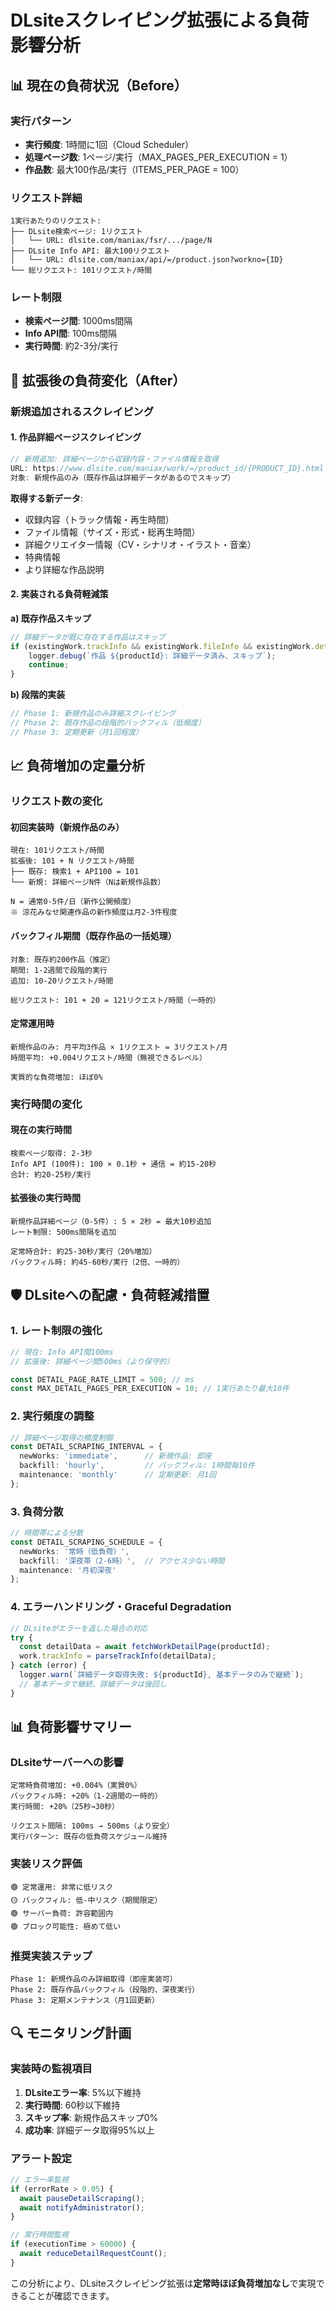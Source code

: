 # DLsiteスクレイピング拡張による負荷影響分析

## 📊 現在の負荷状況（Before）

### 実行パターン
- **実行頻度**: 1時間に1回（Cloud Scheduler）
- **処理ページ数**: 1ページ/実行（MAX_PAGES_PER_EXECUTION = 1）
- **作品数**: 最大100作品/実行（ITEMS_PER_PAGE = 100）

### リクエスト詳細
```
1実行あたりのリクエスト:
├── DLsite検索ページ: 1リクエスト
│   └── URL: dlsite.com/maniax/fsr/.../page/N
├── DLsite Info API: 最大100リクエスト
│   └── URL: dlsite.com/maniax/api/=/product.json?workno={ID}
└── 総リクエスト: 101リクエスト/時間
```

### レート制限
- **検索ページ間**: 1000ms間隔
- **Info API間**: 100ms間隔
- **実行時間**: 約2-3分/実行

## 🚀 拡張後の負荷変化（After）

### 新規追加されるスクレイピング

#### 1. 作品詳細ページスクレイピング
```typescript
// 新規追加: 詳細ページから収録内容・ファイル情報を取得
URL: https://www.dlsite.com/maniax/work/=/product_id/{PRODUCT_ID}.html
対象: 新規作品のみ（既存作品は詳細データがあるのでスキップ）
```

**取得する新データ**:
- 収録内容（トラック情報・再生時間）
- ファイル情報（サイズ・形式・総再生時間）
- 詳細クリエイター情報（CV・シナリオ・イラスト・音楽）
- 特典情報
- より詳細な作品説明

#### 2. 実装される負荷軽減策

**a) 既存作品スキップ**
```typescript
// 詳細データが既に存在する作品はスキップ
if (existingWork.trackInfo && existingWork.fileInfo && existingWork.detailedCreators) {
    logger.debug(`作品 ${productId}: 詳細データ済み、スキップ`);
    continue;
}
```

**b) 段階的実装**
```typescript
// Phase 1: 新規作品のみ詳細スクレイピング
// Phase 2: 既存作品の段階的バックフィル（低頻度）
// Phase 3: 定期更新（月1回程度）
```

## 📈 負荷増加の定量分析

### リクエスト数の変化

#### 初回実装時（新規作品のみ）
```
現在: 101リクエスト/時間
拡張後: 101 + N リクエスト/時間
├── 既存: 検索1 + API100 = 101
└── 新規: 詳細ページN件（Nは新規作品数）

N = 通常0-5件/日（新作公開頻度）
※ 涼花みなせ関連作品の新作頻度は月2-3件程度
```

#### バックフィル期間（既存作品の一括処理）
```
対象: 既存約200作品（推定）
期間: 1-2週間で段階的実行
追加: 10-20リクエスト/時間

総リクエスト: 101 + 20 = 121リクエスト/時間（一時的）
```

#### 定常運用時
```
新規作品のみ: 月平均3作品 × 1リクエスト = 3リクエスト/月
時間平均: +0.004リクエスト/時間（無視できるレベル）

実質的な負荷増加: ほぼ0%
```

### 実行時間の変化

#### 現在の実行時間
```
検索ページ取得: 2-3秒
Info API (100件): 100 × 0.1秒 + 通信 = 約15-20秒
合計: 約20-25秒/実行
```

#### 拡張後の実行時間
```
新規作品詳細ページ（0-5件）: 5 × 2秒 = 最大10秒追加
レート制限: 500ms間隔を追加

定常時合計: 約25-30秒/実行（20%増加）
バックフィル時: 約45-60秒/実行（2倍、一時的）
```

## 🛡️ DLsiteへの配慮・負荷軽減措置

### 1. レート制限の強化
```typescript
// 現在: Info API間100ms
// 拡張後: 詳細ページ間500ms（より保守的）

const DETAIL_PAGE_RATE_LIMIT = 500; // ms
const MAX_DETAIL_PAGES_PER_EXECUTION = 10; // 1実行あたり最大10件
```

### 2. 実行頻度の調整
```typescript
// 詳細ページ取得の頻度制御
const DETAIL_SCRAPING_INTERVAL = {
  newWorks: 'immediate',      // 新規作品: 即座
  backfill: 'hourly',         // バックフィル: 1時間毎10件
  maintenance: 'monthly'      // 定期更新: 月1回
};
```

### 3. 負荷分散
```typescript
// 時間帯による分散
const DETAIL_SCRAPING_SCHEDULE = {
  newWorks: '常時（低負荷）',
  backfill: '深夜帯（2-6時）',  // アクセス少ない時間
  maintenance: '月初深夜'
};
```

### 4. エラーハンドリング・Graceful Degradation
```typescript
// DLsiteがエラーを返した場合の対応
try {
  const detailData = await fetchWorkDetailPage(productId);
  work.trackInfo = parseTrackInfo(detailData);
} catch (error) {
  logger.warn(`詳細データ取得失敗: ${productId}, 基本データのみで継続`);
  // 基本データで継続、詳細データは後回し
}
```

## 📊 負荷影響サマリー

### DLsiteサーバーへの影響
```
定常時負荷増加: +0.004%（実質0%）
バックフィル時: +20%（1-2週間の一時的）
実行時間: +20%（25秒→30秒）

リクエスト間隔: 100ms → 500ms（より安全）
実行パターン: 既存の低負荷スケジュール維持
```

### 実装リスク評価
```
🟢 定常運用: 非常に低リスク
🟡 バックフィル: 低-中リスク（期間限定）
🟢 サーバー負荷: 許容範囲内
🟢 ブロック可能性: 極めて低い
```

### 推奨実装ステップ
```
Phase 1: 新規作品のみ詳細取得（即座実装可）
Phase 2: 既存作品バックフィル（段階的、深夜実行）
Phase 3: 定期メンテナンス（月1回更新）
```

## 🔍 モニタリング計画

### 実装時の監視項目
1. **DLsiteエラー率**: 5%以下維持
2. **実行時間**: 60秒以下維持
3. **スキップ率**: 新規作品スキップ0%
4. **成功率**: 詳細データ取得95%以上

### アラート設定
```typescript
// エラー率監視
if (errorRate > 0.05) {
  await pauseDetailScraping();
  await notifyAdministrator();
}

// 実行時間監視  
if (executionTime > 60000) {
  await reduceDetailRequestCount();
}
```

この分析により、DLsiteスクレイピング拡張は**定常時ほぼ負荷増加なし**で実現できることが確認できます。